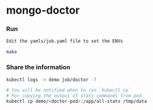 # mongo-doctor


### Run
```bash
Edit the yamls/job.yaml file to set the ENVs

make
```

### Share the information

```bash
kubectl logs -n demo job/doctor -f

# You will be notified when to run `kubectl cp`
# For copying the output of stats commands from pod
kubectl cp demo/<doctor-pod>:/app/all-stats /tmp/data 
```
